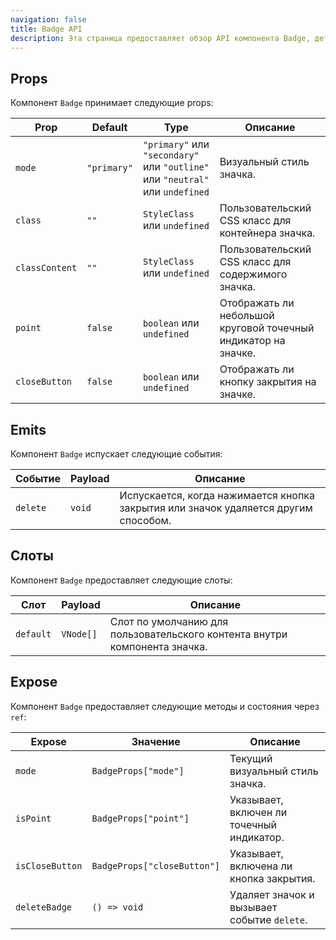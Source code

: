 ```yaml
---
navigation: false
title: Badge API
description: Эта страница предоставляет обзор API компонента Badge, детализируя его props, emits, слоты и exposed методы/состояния.
---
```


<h2 id="props">Props</h2>

Компонент `Badge` принимает следующие props:

| Prop           | Default     | Type                                                                          | Описание                                                       |
|----------------|-------------|-------------------------------------------------------------------------------|----------------------------------------------------------------|
| `mode`         | `"primary"` | `"primary"` или `"secondary"` или `"outline"` или `"neutral"` или `undefined` | Визуальный стиль значка.                                       |
| `class`        | `""`        | `StyleClass` или `undefined`                                                  | Пользовательский CSS класс для контейнера значка.              |
| `classContent` | `""`        | `StyleClass` или `undefined`                                                  | Пользовательский CSS класс для содержимого значка.             |
| `point`        | `false`     | `boolean` или `undefined`                                                     | Отображать ли небольшой круговой точечный индикатор на значке. |
| `closeButton`  | `false`     | `boolean` или `undefined`                                                     | Отображать ли кнопку закрытия на значке.                       |

<h2 id="emits">Emits</h2>

Компонент `Badge` испускает следующие события:

| Событие  | Payload | Описание                                                                            |
|----------|---------|-------------------------------------------------------------------------------------|
| `delete` | `void`  | Испускается, когда нажимается кнопка закрытия или значок удаляется другим способом. |

<h2 id="slots">Слоты</h2>

Компонент `Badge` предоставляет следующие слоты:

| Слот      | Payload   | Описание                                                                   |
|-----------|-----------|----------------------------------------------------------------------------|
| `default` | `VNode[]` | Слот по умолчанию для пользовательского контента внутри компонента значка. |

<h2 id="expose">Expose</h2>

Компонент `Badge` предоставляет следующие методы и состояния через `ref`:

| Expose          | Значение                    | Описание                                    |
|-----------------|-----------------------------|---------------------------------------------|
| `mode`          | `BadgeProps["mode"]`        | Текущий визуальный стиль значка.            |
| `isPoint`       | `BadgeProps["point"]`       | Указывает, включен ли точечный индикатор.   |
| `isCloseButton` | `BadgeProps["closeButton"]` | Указывает, включена ли кнопка закрытия.     |
| `deleteBadge`   | `() => void`                | Удаляет значок и вызывает событие `delete`. |
